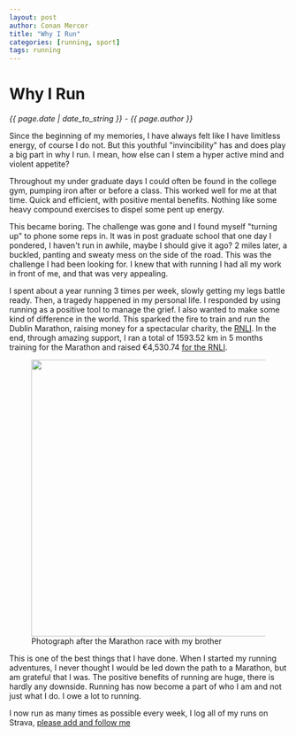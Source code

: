 ```yaml
---
layout: post
author: Conan Mercer
title: "Why I Run"
categories: [running, sport]
tags: running
---
```


<div class="post-paragraph">
  <h1>Why I Run</h1>
  <p><i>{{ page.date | date_to_string }} - {{ page.author }}</i></p>
  
  <p>
    Since the beginning of my memories, I have always felt like I have limitless energy, of course I do not. But this youthful "invincibility" has and does play a big part in why I run. I mean, how else can I stem a hyper active mind and violent appetite?
  <p>
    Throughout my under graduate days I could often be found in the college gym, pumping iron after or before a class. This worked well for me at that time. Quick and efficient, with positive mental benefits. Nothing like some heavy compound exercises to dispel some pent up energy.
  <p>
    This became boring. The challenge was gone and I found myself "turning up" to phone some reps in. It was in post graduate school that one day I pondered, I haven't run in awhile, maybe I should give it ago? 2 miles later, a buckled, panting and sweaty mess on the side of the road. This was the challenge I had been looking for. I knew that with running I had all my work in front of me, and that was very appealing.
  <p>
    I spent about a year running 3 times per week, slowly getting my legs battle ready. Then, a tragedy happened in my personal life. I responded by using running as a positive tool to manage the grief. I also wanted to make some kind of difference in the world. This sparked the fire to train and run the Dublin Marathon, raising money for a spectacular charity, the <a href="https://rnli.org/" target="_blank">RNLI</a>. In the end, through amazing support, I  ran a total of 1593.52 km in 5 months training for the Marathon and raised €4,530.74 <a href="https://sse-airtricity-dublin-marathon-2018.everydayhero.com/ie/conan" target="_blank">for the RNLI</a>.

  <figure>
  <img src="{{site.baseurl}}/assets/minified/images/running/marathon.jpg" height="500" width="500">
  <figcaption>Photograph after the Marathon race with my brother</figcaption>
  </figure>
<p>
    This is one of the best things that I have done. When I started my running adventures, I never thought I would be led down the path to a Marathon, but am grateful that I was. The positive benefits of running are huge, there is hardly any downside. Running has now become a part of who I am and not just what I do. I owe a lot to running.
<p>
    I now run as many times as possible every week, I log all of my runs on Strava, <a href="https://www.strava.com/athletes/17590055" target="_blank">please add and follow me</a>
